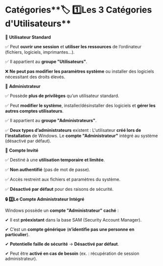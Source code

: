 # Catégories**🏷️ 1️⃣️Les 3 Catégories d'Utilisateurs**

🔹 **Utilisateur Standard**

✅ Peut **ouvrir une session** et **utiliser les ressources** de l’ordinateur (fichiers, logiciels, imprimantes…).

✅ Il appartient au **groupe "Utilisateurs"**.

❌ **Ne peut pas modifier les paramètres système** ou installer des logiciels nécessitant des droits élevés.



🔹 **Administrateur**

✅ Possède **plus de privilèges** qu’un utilisateur standard.

✅ Peut **modifier le système**, installer/désinstaller des logiciels et **gérer les autres comptes utilisateurs**.

✅ Il appartient au **groupe "Administrateurs"**.

✅ **Deux types d’administrateurs** existent : L'utilisateur **créé lors de l’installation** de Windows. Le **compte "Administrateur"** intégré au système (désactivé par défaut).



🔹 **Compte Invité**

✅ Destiné à une **utilisation temporaire et limitée**.

✅ **Non authentifié** (pas de mot de passe).

✅ Accès restreint aux fichiers et paramètres du système.

✅ **Désactivé par défaut** pour des raisons de sécurité.



**🔒 2️⃣️Le Compte Administrateur Intégré**

Windows possède un **compte "Administrateur" caché** :

✔ Il est **préexistant** dans la base SAM (Security Account Manager).

✔ C’est un **compte générique** (**n’identifie pas une personne en particulier**).

✔ **Potentielle faille de sécurité** → **Désactivé par défaut**.

✔ Peut être **activé en cas de besoin** (ex. : récupération de session administrateur).
